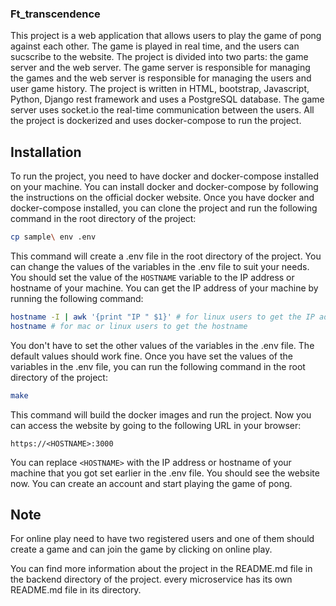 ### Ft_transcendence
This project is a web application that allows users to play the game of pong against each other. The game is played in real time, and the users can sucscribe to the website. The project is divided into two parts: the game server and the web server. The game server is responsible for managing the games and the web server is responsible for managing the users and user game history. The project is written in HTML, bootstrap, Javascript, Python, Django rest framework and uses a PostgreSQL database. The game server uses socket.io the real-time communication between the users.
All the project is dockerized and uses docker-compose to run the project.

## Installation
To run the project, you need to have docker and docker-compose installed on your machine. You can install docker and docker-compose by following the instructions on the official docker website. Once you have docker and docker-compose installed, you can clone the project and run the following command in the root directory of the project:
```bash
cp sample\ env .env
```
This command will create a .env file in the root directory of the project. You can change the values of the variables in the .env file to suit your needs.
You should set the value of the `HOSTNAME` variable to the IP address or hostname of your machine. You can get the IP address of your machine by running the following command:
```bash
hostname -I | awk '{print "IP " $1}' # for linux users to get the IP address 
hostname # for mac or linux users to get the hostname
```
You don't have to set the other values of the variables in the .env file. The default values should work fine. Once you have set the values of the variables in the .env file, you can run the following command in the root directory of the project:
```bash
make
```
This command will build the docker images and run the project. 
Now you can access the website by going to the following URL in your browser:
```
https://<HOSTNAME>:3000
```
You can replace `<HOSTNAME>` with the IP address or hostname of your machine that you got set earlier in the .env file. You should see the website now. You can create an account and start playing the game of pong.
## Note
For online play need to have two registered users and one of them should create a game and can join the game by clicking on online play.

You can find more information about the project in the README.md file in the backend directory of the project. every microservice has its own README.md file in its directory.
